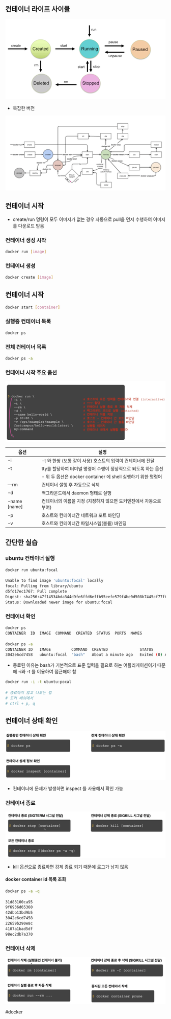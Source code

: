 ## 컨테이너 라이프 사이클

![Untitled](img/lifecycle/lifecycle1.png)

- 복잡한 버전

![Untitled](img/lifecycle/lifecycle2.png)

## 컨테이너 시작

- create/run 명령어 모두 이미지가 없는 경우 자동으로 pull을 먼저 수행하여 이미지를 다운로드 받음

### 컨테이너 생성 시작

```bash
docker run [image]
```

### 컨테이너 생성

```bash
docker create [image]
```

## 컨테이너 시작

```bash
docker start [container]
```

### 실행중 컨테이너 목록

```bash
docker ps
```

### 전체 컨테이너 목록

```bash
docker ps -a
```

### 컨테이너 시작 주요 옵션

![Untitled](img/lifecycle/container-options.png)

|옵션|설명|
|---|---|
|-i|-t 와 한쌍 (보통 같이 사용) 호스트의 입력이 컨테이너에 전달|
|-t|tty를 할당하여 터미널 명령어 수행이 정상적으로 되도록 하는 옵션|
||- 위 두 옵션은 docker container 에 shell 실행하기 위한 명령어|
|—rm|컨테이너 샐행 후 자동으로 삭제|
|-d|백그라운드에서 daemon 형태로 실행|
|-name [name]|컨테이너의 이름을 지정 (지정하지 않으면 도커엔진에서 자동으로 부여)|
|-p|호스트와 컨테이너간 네트워크 포트 바인딩|
|-v|호스트와 컨테이너간 파일시스템(볼륨) 바인딩|

## 간단한 실습

### ubuntu 컨테이너 실행

```bash
docker run ubuntu:focal

Unable to find image 'ubuntu:focal' locally
focal: Pulling from library/ubuntu
d5fd17ec1767: Pull complete 
Digest: sha256:47f14534bda344d9fe6ffd6effb95eefe579f4be0d508b7445cf77f61a0e5724
Status: Downloaded newer image for ubuntu:focal
```

### 컨테이너 확인

```bash
docker ps
CONTAINER  ID  IMAGE  COMMAND  CREATED  STATUS  PORTS  NAMES

docker ps -a
CONTAINER ID   IMAGE         COMMAND  CREATED              STATUS                          PORTS  NAMES
3042e6cd7458   ubuntu:focal  "bash"   About a minute ago   Exited (0) About a minute ago
```

- 종료된 이유는 bash가 기본적으로 표준 입력을 필요로 하는 어플리케이션이기 때문에 -i와 -t 를 이용하여 접근해야 함

```bash
docker run -i -t ubuntu:pocal

# 종료하지 않고 나오는 법
# 도커 배쉬에서
# ctrl + p, q
```

## 컨테이너 상태 확인

![Untitled](img/lifecycle/container-status.png)

- 컨테이너에 문제가 발생하면 inspect 를 사용해서 확인 가능

### 컨테이너 종료

![Untitled](img/lifecycle/container-kill.png)

- kill 옵션으로 종료하면 강제 종료 되기 때문에 로그가 남지 않음

#### docker container id 목록 조회

```bash
docker ps -a -q

31d83100ca95
9f6936d65360
42dbb13bd9b5
3042e6cd7458
22659b290e8c
4107a1bad5df
98ec2db7a370
```

### 컨테이너 삭제

![Untitled](img/lifecycle/container-remove.png)

#docker 